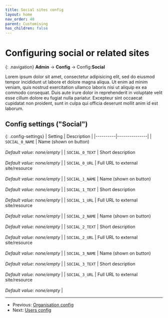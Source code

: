 ```yaml
---
title: Social sites config
layout: home
nav_order: 40
parent: Customising
has_children: false
---
```



# Configuring social or related sites

{: .navigation}
**Admin** → **Config** → Config:**Social**

 Lorem ipsum dolor sit amet, consectetur adipisicing elit, sed do eiusmod tempor incididunt ut labore et dolore magna aliqua. Ut enim ad minim veniam, quis nostrud exercitation ullamco laboris nisi ut aliquip ex ea commodo consequat. Duis aute irure dolor in reprehenderit in voluptate velit esse cillum dolore eu fugiat nulla pariatur. Excepteur sint occaecat cupidatat non proident, sunt in culpa qui officia deserunt mollit anim id est laborum.
 

## Config settings ("Social")

{: .config-settings}
| Setting  | Description   |
|----------|---------------|
| `SOCIAL_0_NAME` | Name (shown on button)  <br><br> _Default value:_ _none/empty_ |
| `SOCIAL_0_TEXT` | Short description  <br><br> _Default value:_ _none/empty_ |
| `SOCIAL_0_URL` | Full URL to external site/resource  <br><br> _Default value:_ _none/empty_ |
| `SOCIAL_1_NAME` | Name (shown on button)  <br><br> _Default value:_ _none/empty_ |
| `SOCIAL_1_TEXT` | Short description  <br><br> _Default value:_ _none/empty_ |
| `SOCIAL_1_URL` | Full URL to external site/resource  <br><br> _Default value:_ _none/empty_ |
| `SOCIAL_2_NAME` | Name (shown on button)  <br><br> _Default value:_ _none/empty_ |
| `SOCIAL_2_TEXT` | Short description  <br><br> _Default value:_ _none/empty_ |
| `SOCIAL_2_URL` | Full URL to external site/resource  <br><br> _Default value:_ _none/empty_ |
| `SOCIAL_3_NAME` | Name (shown on button)  <br><br> _Default value:_ _none/empty_ |
| `SOCIAL_3_TEXT` | Short description  <br><br> _Default value:_ _none/empty_ |
| `SOCIAL_3_URL` | Full URL to external site/resource  <br><br> _Default value:_ _none/empty_ |


---
 * Previous: [Organisation config](org)
 * Next: [Users config](users)